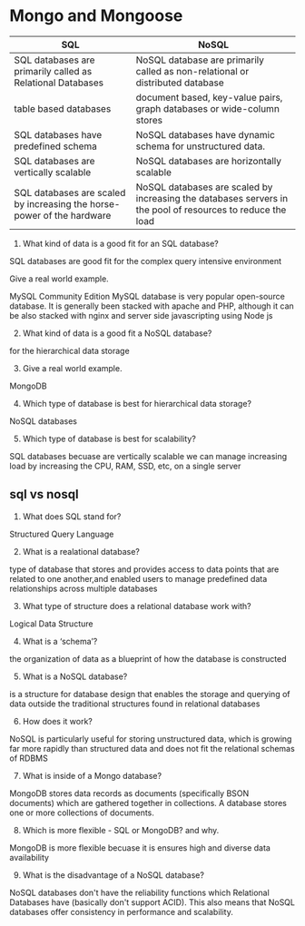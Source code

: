 # Mongo and Mongoose


|SQL |  NoSQL |
| ------------ | -------------|
| SQL databases are primarily called as Relational Databases  | NoSQL database are primarily called as non-relational or distributed database|
| table based databases |document based, key-value pairs, graph databases or wide-column stores|
| SQL databases have predefined schema  | NoSQL databases have dynamic schema for unstructured data.|
| SQL databases are vertically scalable  |  NoSQL databases are horizontally scalable|
| SQL databases are scaled by increasing the horse-power of the hardware  | NoSQL databases are scaled by increasing the databases servers in the pool of resources to reduce the load|


1. What kind of data is a good fit for an SQL database?

SQL databases are good fit for the complex query intensive environment


Give a real world example.

MySQL Community Edition MySQL database is very popular open-source database. It is generally been stacked with apache and PHP, although it can be also stacked with nginx and server side javascripting using Node js


2. What kind of data is a good fit a NoSQL database?

for the hierarchical data storage


3. Give a real world example.

MongoDB


4. Which type of database is best for hierarchical data storage?

NoSQL databases


5. Which type of database is best for scalability?

SQL databases becuase are vertically scalable we can manage increasing load by increasing the CPU, RAM, SSD, etc, on a single server

## sql vs nosql

1. What does SQL stand for?

Structured Query Language


2. What is a realational database?

type of database that stores and provides access to data points that are related to one another,and enabled users to manage predefined data relationships across multiple databases


3. What type of structure does a relational database work with?

Logical Data Structure


4. What is a ‘schema’?

the organization of data as a blueprint of how the database is constructed


5. What is a NoSQL database?

is a structure for database design that enables the storage and querying of data outside the traditional structures found in relational databases


6. How does it work?

NoSQL is particularly useful for storing unstructured data, which is growing far more rapidly than structured data and does not fit the relational schemas of RDBMS


7. What is inside of a Mongo database?

MongoDB stores data records as documents (specifically BSON documents) which are gathered together in collections. A database stores one or more collections of documents.


8. Which is more flexible - SQL or MongoDB? and why.

MongoDB is more flexible becuase it is ensures high and diverse data availability


9. What is the disadvantage of a NoSQL database?

NoSQL databases don't have the reliability functions which Relational Databases have (basically don't support ACID). This also means that NoSQL databases offer consistency in performance and scalability.